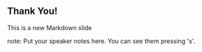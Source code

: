 ##  Thank You\!

This is a new Markdown slide

note:
    Put your speaker notes here.
    You can see them pressing 's'.
